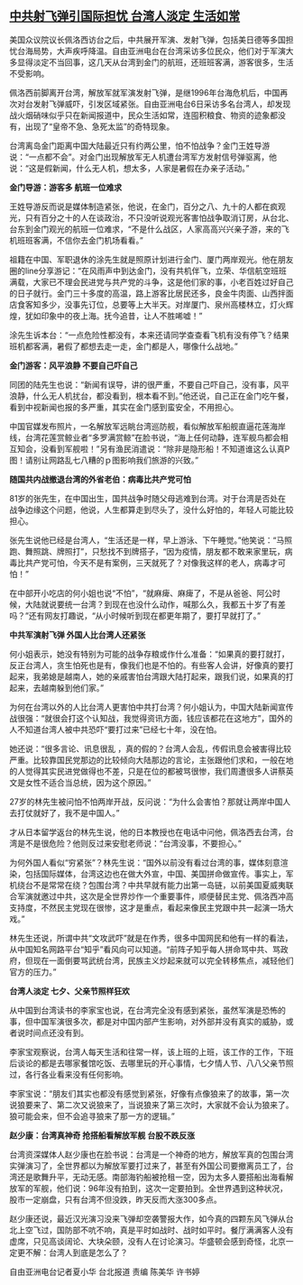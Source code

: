 <!--1659784140000-->
[中共射飞弹引国际担忧 台湾人淡定 生活如常](https://www.rfa.org/mandarin/yataibaodao/hx1-08062022070939.html)
------

<p><span style="font-weight: 400;">美国众议院议长佩洛西访台之后，中共展开军演、发射飞弹，包括美日德等多国担忧台海局势，大声疾呼降温。自由亚洲电台在台湾采访多位民众，他们对于军演大多显得淡定不当回事，这几天从台湾到金门的航班，还班班客满，游客很多，生活不受影响。</span></p><p><span style="font-weight: 400;">佩洛西前脚离开台湾，解放军就军演发射飞弹，是继1996年台海危机后，中国再次对台发射飞弹威吓，引发区域紧张。自由亚洲电台6日采访多名台湾人，却发现战火烟硝味似乎只在新闻报道中，民众生活如常，连囤积粮食、物资的迹象都没有，出现了“皇帝不急、急死太监”的奇特现象。</span></p><p><span style="font-weight: 400;">台湾离岛金门距离中国大陆最近只有约两公里，怕不怕战争？金门王姓导游说：“一点都不会”。对金门出现解放军无人机遭台湾军方发射信号弹驱离，他说：“这是假新闻，什么无人机，想太多，人家是暑假在办亲子活动。”</span></p><p><b>金门导游：游客多 航班一位难求</b></p><p><span style="font-weight: 400;">王姓导游反而说是媒体制造紧张，他说，在金门，百分之八、九十的人都在疯观光，只有百分之十的人在谈政治，不只没听说观光客害怕战争取消订房，从台北、台东到金门观光的航班一位难求，“不是什么战区，人家高高兴兴亲子游，来的飞机班班客满，不信你去金门机场看看。”</span></p><p><span style="font-weight: 400;">祖籍在中国、军职退休的涂先生就是照原计划进行金门、厦门两岸观光。他在朋友圈的line分享游记：“在风雨声中到达金门，没有共机伴飞，立荣、华信航空班班满载，大家已不理会民进党与共产党的斗争，这是他们家的事，小老百姓过好自己的日子就行。金门三十多度的高温，路上游客比居民还多，良金牛肉面、山西拌面店食客知多少，没事先订位，总要等上大半天。对岸厦门、泉州高楼林立，灯火辉煌，犹如印象中的夜上海。抚今追昔，让人不胜唏嘘！”</span></p><p><span style="font-weight: 400;">涂先生诉本台：“一点危险性都没有，本来还请同学查查看飞机有没有停飞？结果班机都客满，暑假了都想去走一走，金门都是人，哪像什么战地。”</span></p><p><b>金门游客：风平浪静 不要自己吓自己</b></p><p><span style="font-weight: 400;">同团的陆先生也说：“新闻有误导，讲的很严重，不要自己吓自己，没有事，风平浪静，什么无人机扰台，都没看到，根本看不到。”他还说，自己正在金门吃午餐，看到中视新闻也报的多严重，其实在金门感到蛮安全，不用担心。</span></p><p><span style="font-weight: 400;">中国官媒发布照片，一名解放军远眺台湾巡防舰，看似解放军船舰直逼花莲海岸线，台湾花莲赏鲸业者“多罗满赏鲸”在脸书说，“海上任何动静，连军舰鸟都会相互知会，没看到军舰啦！”另有渔民消遣说：“除非是隐形船！不知道谁这么认真P图！请别让网路乱七八糟的ｐ图影响我们旅游的兴致。”</span></p><p><b>随国共内战撤退台湾的外省老伯：病毒比共产党可怕</b></p><p><span style="font-weight: 400;">81岁的张先生，在中国出生，国共战争时随父母逃难到台湾。对于台湾是否处在战争边缘这个问题，他说，人生都算走到尽头了，没什么好怕的，年轻人可能比较担心。</span></p><p><span style="font-weight: 400;">张先生说他已经是台湾人，“生活还是一样，早上游泳、下午睡觉。”他笑说：“马照跑、舞照跳、牌照打”，只愁找不到牌搭子，“因为疫情，朋友都不敢来家里玩，病毒比共产党可怕，今天不是有案例，三天就死了？对像我这样的老人，病毒才可怕！”</span></p><p><span style="font-weight: 400;">在中部开小吃店的何小姐也说“不怕”，“就麻痺、麻痺了，不是从爸爸、阿公时候，大陆就说要统一台湾？到现在也没什么动作，喊那么久，我都五十岁了有差吗？”还有网友打趣说，“从小时候听到现在都更年期了，要打早就打了。”</span></p><p><b>中共军演射飞弹 外国人比台湾人还紧张</b></p><p><span style="font-weight: 400;">何小姐表示，她没有特别为可能的战争存粮或作什么准备：“如果真的要打就打，反正台湾人，贪生怕死也是有，像我们也是不怕的。有些客人会讲，好像真的要打起来，我弟媳是越南人，她的亲戚害怕台湾跟大陆打起来，跟我们说，如果真的打起来，去越南躲到他们家。”</span></p><p><span style="font-weight: 400;">为何在台湾以外的人比台湾人更害怕中共打台湾？何小姐认为，中国大陆新闻宣传战很强：“就很会打这个认知战，我觉得资讯方面，钱应该都花在这地方”，国外的人不知道台湾人被中共恐吓“要打过来”已经七十年，没在怕。</span></p><p><span style="font-weight: 400;">她还说：“很多言论、讯息很乱 ，真的假的？台湾人会乱，传假讯息会被害得比较严重。比较靠国民党那边的比较倾向大陆那边的言论，主张跟他们求和，一般在地的人觉得其实民进党做得也不差，只是在位的都被骂很惨，我们周遭很多人讲蔡英文是女性不适合当总统，因为这个原因。”</span></p><p><span style="font-weight: 400;">27岁的林先生被问怕不怕两岸开战，反问说：“为什么会害怕？那就让两岸中国人去打仗就好了，我不是中国人。”</span></p><p><span style="font-weight: 400;">才从日本留学返台的林先生说，他的日本教授也在电话中问他，佩洛西去台湾，台湾是不是很危险？他则反过来安慰老师说：“台湾没事，不要担心。”</span></p><p><span style="font-weight: 400;">为何外国人看似“穷紧张”？林先生说：“国外以前没有看过台湾的事，媒体刻意渲染，包括国际媒体，台湾这边也在做大外宣，中国、美国拼命做宣传。事实上，军机绕台不是常常在绕？包围台湾？中共早就有能力出第一岛链，以前美国夏威夷联合军演就邀过中共，这次是全世界炒作一个重要事件，顺便替民主党、佩洛西冲高支持度，不然民主党现在很惨，这才是重点，看起来像民主党跟中共一起演一场大戏。”  </span></p><p><span style="font-weight: 400;">林先生还说，所谓中共“文攻武吓”就是在作秀，很多中国网民和他有一样的看法，从中国知名网路平台“知乎”看风向可以知道。“前阵子知乎每人拼命骂中共、骂政府，但现在一面倒要骂武统台湾，民族主义炒起来就可以完全转移焦点，减轻他们官方的压力。” </span></p><p><b>台湾人淡定 七夕、父亲节照样狂欢</b></p><p><span style="font-weight: 400;">从中国到台湾读书的李家宝也说，在台湾完全没有感到紧张，虽然军演是恐怖的事，但中国军演很多次，都是对中国内部产生影响，对外部并没有真实的威胁，或者说时间点还没有到。</span></p><p><span style="font-weight: 400;">李家宝观察说，台湾人每天生活和往常一样，该上班的上班，该工作的工作，下班后谈论的都是去哪家餐馆吃饭、去哪里玩的开心事情，七夕情人节、八八父亲节照过，各行各业看来没有任何影响。</span></p><p><span style="font-weight: 400;">李家宝说：“朋友们其实也都没有感觉到紧张，好像有点像狼来了的故事，第一次说狼要来了、第二次又说狼来了，当说狼来了第三次时，大家就不会认为狼来了。狼可能会来，但不会追寻狼来了那一方的逻辑。” </span></p><p><b>赵少康：台湾真神奇 抢搭船看解放军舰 台股不跌反涨</b></p><p><span style="font-weight: 400;">台湾资深媒体人赵少康也在脸书说：台湾是一个神奇的地方，解放军真的包围台湾实弹演习了，全世界都以为解放军要打过来了，甚至有外国公司要撤离员工了，台湾还是歌舞升平，无动无感。南部海钓船被抢租一空，因为太多人要搭船出海看解放军的军舰，他们说：96年没有拍到，这次一定要拍到。全世界遇到这种状况，股市一定崩盘，只有台湾不但没跌，昨天反而大涨300多点。</span></p><p><span style="font-weight: 400;">赵少康还说，最近汉光演习没来飞弹却空袭警报大作，如今真的四颗东风飞弹从台北上空飞过，国防部不吭不响，真是平时如战时、战时如平时。餐厅满满客人没有虚席，只见高谈阔论、大块朵颐，没有人在讨论演习。华盛顿会感到奇怪，北京一定更不解：台湾人到底是怎么了？</span></p><p><span style="font-weight: 400;">自由亚洲电台记者夏小华 台北报道 责编 陈美华 许书婷 </span></p><p><br/><br/></p>
